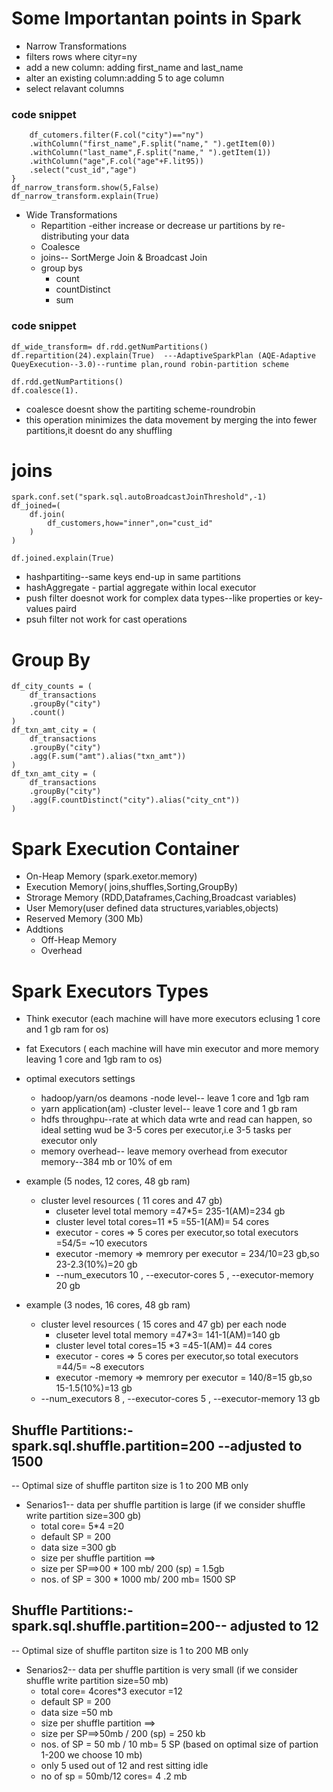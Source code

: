 # Some Importantan points in Spark
-  Narrow Transformations
  - filters rows where cityr=ny
  - add a new column: adding first_name and last_name 
  - alter an existing column:adding 5 to age column
  - select relavant columns

### code snippet
``` df_narrow_transform={
    df_cutomers.filter(F.col("city")=="ny")
    .withColumn("first_name",F.split("name," ").getItem(0))
    .withColumn("last_name",F.split("name," ").getItem(1))
    .withColumn("age",F.col("age"+F.lit95))
    .select("cust_id","age")
}
df_narrow_transform.show(5,False)
df_narrow_transform.explain(True)
```
- Wide Transformations
  - Repartition -either increase or decrease ur partitions by re-distributing your data
  - Coalesce
  - joins-- SortMerge Join & Broadcast Join
  - group bys
    - count
    - countDistinct
    - sum

### code snippet
```
df_wide_transform= df.rdd.getNumPartitions()
df.repartition(24).explain(True)  ---AdaptiveSparkPlan (AQE-Adaptive QueyExecution--3.0)--runtime plan,round robin-partition scheme

df.rdd.getNumPartitions()
df.coalesce(1).
```
- coalesce doesnt show the partiting scheme-roundrobin
- this operation minimizes the data movement by merging the into fewer partitions,it doesnt do any shuffling

# joins
```
spark.conf.set("spark.sql.autoBroadcastJoinThreshold",-1)
df_joined=(
    df.join(
        df_customers,how="inner",on="cust_id"
    )
)

df.joined.explain(True)

```
- hashpartiting--same keys end-up in same partitions
- hashAggregate - partial aggregate within local executor
- push filter doesnot work for complex data types--like properties or key-values paird
- psuh filter not work for cast operations
# Group By

```
df_city_counts = (
    df_transactions
    .groupBy("city")
    .count()
)
df_txn_amt_city = (
    df_transactions
    .groupBy("city")
    .agg(F.sum("amt").alias("txn_amt"))
)
df_txn_amt_city = (
    df_transactions
    .groupBy("city")
    .agg(F.countDistinct("city").alias("city_cnt"))
)
```

# Spark Execution Container
- On-Heap Memory (spark.exetor.memory)
- Execution Memory( joins,shuffles,Sorting,GroupBy)
- Strorage Memory (RDD,Dataframes,Caching,Broadcast variables)
- User Memory(user defined data structures,variables,objects)
- Reserved Memory (300 Mb)
- Addtions
    - Off-Heap Memory
    - Overhead


# Spark Executors Types
- Think executor (each machine will have more executors eclusing 1 core and 1 gb ram for os)
- fat Executors ( each machine will have min executor and more memory leaving 1 core and 1gb ram to os)
- optimal executors settings
    - hadoop/yarn/os deamons -node level-- leave 1 core and 1gb ram
    - yarn application(am) -cluster level-- leave 1 core and 1 gb ram
    - hdfs throughpu--rate at which data wrte and read can happen, so ideal setting wud be 3-5 cores per executor,i.e 3-5 tasks per executor only
    - memory overhead-- leave memory overhead from executor memory--384 mb or 10% of em

- example (5 nodes, 12 cores, 48 gb ram)
    -  cluster level resources ( 11 cores and 47 gb)
        - cluseter level total memory =47*5= 235-1(AM)=234 gb
        - cluster level total cores=11 *5 =55-1(AM)= 54 cores
        - executor - cores => 5 cores per executor,so total executors =54/5= ~10 executors
        - executor -memory => memrory per executor = 234/10=23 gb,so 23-2.3(10%)=20 gb
        -  --num_executors 10 , --executor-cores 5 , --executor-memory 20 gb

- example (3 nodes, 16 cores, 48 gb ram)
    -  cluster level resources ( 15 cores and 47 gb) per each node
        - cluseter level total memory =47*3= 141-1(AM)=140 gb
        - cluster level total cores=15 *3 =45-1(AM)= 44 cores
        - executor - cores => 5 cores per executor,so total executors =44/5= ~8 executors
        - executor -memory => memrory per executor = 140/8=15 gb,so 15-1.5(10%)=13 gb    
    -  --num_executors 8 , --executor-cores 5 , --executor-memory 13 gb      


## Shuffle Partitions:- spark.sql.shuffle.partition=200 --adjusted to 1500
-- Optimal size of shuffle partiton size  is 1 to 200 MB only
- Senarios1-- data per shuffle partition is large (if we consider shuffle write partition size=300 gb)
   - total core= 5*4 =20
   - default SP = 200
   - data size =300 gb
   - size per shuffle partition ==>
   - size per SP==>00 * 100 mb/ 200 (sp) = 1.5gb
   - nos. of SP = 300 * 1000 mb/ 200 mb= 1500 SP

## Shuffle Partitions:- spark.sql.shuffle.partition=200-- adjusted to 12
-- Optimal size of shuffle partiton size  is 1 to 200 MB only
- Senarios2-- data per shuffle partition is very small (if we consider shuffle write partition size=50 mb)
   - total core= 4cores*3 executor =12
   - default SP = 200
   - data size =50 mb
   - size per shuffle partition ==>
   - size per SP==>50mb / 200 (sp) = 250 kb
   - nos. of SP = 50 mb / 10 mb= 5 SP (based on optimal size of partion 1-200 we choose 10 mb) 
   - only 5 used out of 12 and rest sitting idle
   - no of sp = 50mb/12 cores= 4 .2 mb    